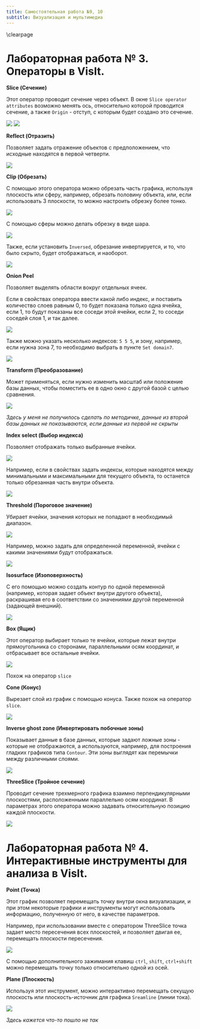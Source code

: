 ```yaml
---
title: Самостоятельная работа №9, 10
subtitle: Визуализация и мультимедиа
---
```

\clearpage

# Лабораторная работа № 3. Операторы в VisIt.

**Slice (Сечение)**

Этот оператор проводит сечение через объект. В окне `Slice operator attributes` возможно менять ось, относительно которой проводится сечение, а также `Origin` - отступ, с которым будет создано это сечение.

![](25-1.png)
![](25-2.png)

**Reflect (Отразить)**

Позволяет задать отражение объектов с предположением, что исходные находятся в первой четверти.

![](26.png)

**Clip (Обрезать)**

С помощью этого оператора можно обрезать часть графика, используя плоскость или сферу, например, обрезать половину объекта, или, если использовать 3 плоскости, то можно настроить обрезку более тонко.

![](27-1.png)

С помощью сферы можно делать обрезку в виде шара.

![](27-2.png)

Также, если установить `Inversed`, обрезание инвертируется, и то, что было скрыто, будет отображаться, и наоборот.

![](27-3.png)

**Onion Peel**

Позволяет выделять области вокруг отдельных ячеек.

Если в свойствах оператора ввести какой либо индекс, и поставить количество слоев равным 0, то будет показана только одна ячейка, если 1, то будут показаны все соседи этой ячейки, если 2, то соседи соседей слоя 1, и так далее.

![](28-1.png)

Также можно указать несколько индексов: `5 5 5`, и зону, например, если нужна зона 7, то необходимо выбрать в пункте `Set domain7`.

![](28-2.png)

**Transform (Преобразование)**

Может применяться, если нужно изменить масштаб или положение базы данных, чтобы поместить ее в одно окно с другой базой с целью сравнения.

![](29.png)

*Здесь у меня не получилось сделать по методичке, данные из второй базы данных не показываются, если данные из первой не скрыты*

**Index select (Выбор индекса)**

Позволяет отображать только выбранные ячейки.

![](30-1.png)

Например, если в свойствах задать индексы, которые находятся между минимальными и максимальными для текущего объекта, то останется только обрезанная часть внутри объекта.

![](30-2.png)

**Threshold (Пороговое значение)**

Убирает ячейки, значения которых не попадают в необходимый диапазон.

![](31-1.png)

Например, можно задать для определенной переменной, ячейки с какими значениями будут отображаться.

![](31-2.png)

**Isosurface (Изоповерхность)**

С его помощью можно создать контур по одной переменной (например, которая задает объект внутри другого объекта), раскрашивая его в соответствии со значениями другой переменной (задающей внешний).

![](32.png)

**Box (Ящик)**

Этот оператор выбирает только те ячейки, которые лежат внутри прямоугольника со сторонами, параллельными осям координат, и отбрасывает все остальные ячейки.

![](33.png)

Похож на оператор `slice`

**Cone (Конус)**

Вырезает слой из график с помощью конуса. Также похож на оператор `slice`.

![](34.png)

**Inverse ghost zone (Инвертировать побочные зоны)**

Показывает данные в базе данных, которые задают ложные зоны - которые не отображаются, а используются, например, для построения гладких графиков типа `Contour`. Эти зоны выглядят как перемычки между различными слоями.

![](35.png)

**ThreeSlice (Тройное сечение)**

Проводит сечение трехмерного графика взаимно перпендикулярными плоскостями, расположенными параллельно осям координат. В параметрах этого оператора можно задавать относительную позицию каждой плоскости.

![](36.png)

# Лабораторная работа № 4. Интерактивные инструменты для анализа в VisIt.

**Point (Точка)**

Этот график позволяет перемещать точку внутри окна визуализации, и при этом некоторые графики и инструменты могут использовать информацию, полученную от него, в качестве параметров.

Например, при использовании вместе с оператором ThreeSlice точка задает место пересечения всех плоскостей, и позволяет двигая ее, перемещать плоскости пересечения.

![](37.png)

С помощью дополнительного зажимания клавиш `ctrl`, `shift`, `ctrl+shift` можно перемещать точку только относительно одной из осей.

**Plane (Плоскость)**

Используя этот инструмент, можно интерактивно перемещать секущую плоскость или плоскость-источник для графика `Sreamline` (линии тока).

![](38.png)

*Здесь кажется что-то пошло не так*
